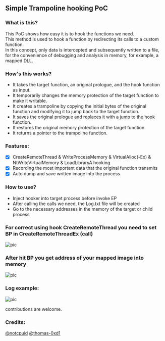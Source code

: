 ## Simple Trampoline hooking PoC

### What is this?
This PoC shows how easy it is to hook the functions we need. \
This method is used to hook a function by redirecting its calls to a custom function. \
In this concept, only data is intercepted and subsequently written to a file, for the convenience of debugging and analysis in memory, for example, a mapped DLL.

### How's this works?
- It takes the target function, an original prologue, and the hook function as input.
- It temporarily changes the memory protection of the target function to make it writable.
- It creates a trampoline by copying the initial bytes of the original function and modifying it to jump back to the target function.
- It saves the original prologue and replaces it with a jump to the hook function.
- It restores the original memory protection of the target function.
- It returns a pointer to the trampoline function.

### Features:
- [x] CreateRemoteThread & WriteProcessMemory & VirtualAlloc(-Ex) & NtWriteVirtualMemory & LoadLibraryA hooking
- [x] Recording the most important data that the original function transmits
- [x] Auto dump and save written image into the process

### How to use?
- Inject hooker into target process before invoke EP
- After calling the calls we need, the Log.txt file will be created
- Go to the necessary addresses in the memory of the target or child process

### For correct using hook CreateRemoteThread you need to set BP in CreateRemoteThreadEx (call)
![pic](https://i.imgur.com/xKyEaE6.png)

### After hit BP you get address of your mapped image into memory
![pic](https://i.imgur.com/fVbwT2Y.png)

### Log example:
![pic](https://i.imgur.com/ZzGJXE1.png)

contributions are welcome.

### Credits:
[@notcpuid](https://github.com/notcpuid/)
[@thomas-0xd1](https://github.com/thomas-0xd1/)
